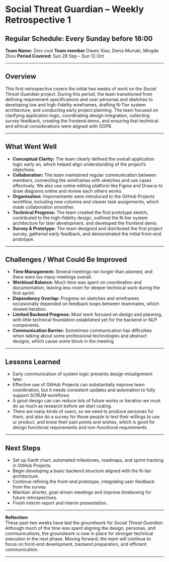 # Social Threat Guardian – Weekly Retrospective 1
## **Regular Schedule:** Every Sunday before 18:00

**Team Name:** Zero cool
**Team member** Diwen Xiao, Denis Muriuki, Mingde Zhou
**Period Covered:** Sun 28 Sep – Sun 12 Oct

---

## **Overview**
This first retrospective covers the initial two weeks of work on the *Social Threat Guardian* project. During this period, the team transitioned from defining requirement specifications and user personas and sketches to developing low and high-fidelity wireframes, drafting N-Tier system architecture, and conducting early project planning. The team focused on clarifying application logic, coordinating design integration, collecting survey feedback, creating the frontend demo, and ensuring that technical and ethical considerations were aligned with GDPR.

---

## **What Went Well**
- **Conceptual Clarity:** The team clearly defined the overall application logic early on, which helped align understanding of the project’s objectives.  
- **Collaboration:** The team maintained regular communication between members, connecting the wireframes with sketches and use cases effectively. We also use online editing platform like Figma and Draw.io to draw diagrams online and review each others works.
- **Organisation:** Improvements were introduced to the GitHub Projects workflow, including new columns and clearer task assignments, which made collaboration smoother.  
- **Technical Progress:** The team created the first prototype sketch, contributed to the high-fidelity design, outlined the N-tier system architecture for later development, and developed the frontend demo. 
- **Survey & Prototype:** The team designed and distributed the first project survey, gathered early feedback, and demonstrated the initial front-end prototype.  

---

## **Challenges / What Could Be Improved**
- **Time Management:** Several meetings ran longer than planned, and there were too many meetings overall.  
- **Workload Balance:** Much time was spent on coordination and documentation, leaving less room for deeper technical work during the first sprint.  
- **Dependency Overlap:** Progress on sketches and wireframes occasionally depended on feedback loops between teammates, which slowed iteration.  
- **Limited Backend Progress:** Most work focused on design and planning, with little technical foundation established yet for the backend or NLP components.  
- **Communication Barrier:** Sometimes communication has diffcuities when talking about some professional technologies and abstract designs, which cause some block in the meeting
---

## **Lessons Learned**
- Early communication of system logic prevents design misalignment later.  
- Effective use of GitHub Projects can substantially improve team coordination, but it needs consistent updates and automation to fully support SCRUM workflows.  
- A good design can can reduce lots of future works or iteration we must do as much as research before we start coding.
- There are many kinds of users, so we need to produce personas for them, and also do a survey for those people to test their willings to use ur product, and know their pain points and wishes, which is good for design functional requirements and non-functional requirements.

---

## **Next Steps**
- Set up Gantt chart, automated milestones, roadmaps, and sprint tracking in GitHub Projects.  
- Begin developing a basic backend structure aligned with the N-tier architecture.  
- Continue refining the front-end prototype, integrating user feedback from the survey.  
- Maintain shorter, goal-driven meetings and improve timeboxing for future retrospectives.  
- Finish interim report and interim presentation.
---

**Reflection:**  
These past two weeks have laid the groundwork for *Social Threat Guardian*. Although much of the time was spent aligning the design, personas, and communications, the groundwork is now in place for stronger technical execution in the next phase. Moving forward, the team will continue to focus on front-end development, backend preparation, and efficient communication.

---

